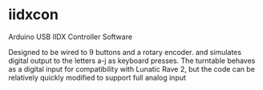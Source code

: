 # iidxcon
Arduino USB IIDX Controller Software

Designed to be wired to 9 buttons and a rotary encoder. and simulates digital output to the letters a-j as keyboard presses. The turntable behaves as a digital input for compatibility with Lunatic Rave 2, but the code can be relatively quickly modified to support full analog input
